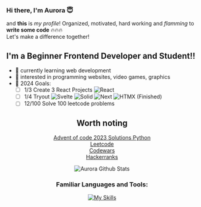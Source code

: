 ### Hi there, I'm Aurora 😇

and **this** is *my profile*! Organized, motivated, hard working and *flamming* to **write some code** 🔥🔥🔥<br>
Let's make a difference together!

<p></p>

## I'm a Beginner Frontend Developer and Student!!
- 🌱 currently learning web development
- 🤔 interested in programming websites, video games, graphics
- 🥅 2024 Goals:
  - [ ] 1/3 Create 3 React Projects ![React](https://img.shields.io/badge/React-blue?style=for-the-badge&logo=react)
  - [ ] 1/4 Tryout ![Svelte](https://img.shields.io/badge/Svelte-red?style=for-the-badge&logo=svelte) ![Solid](https://img.shields.io/badge/Solid-gray?style=for-the-badge&logo=solid) ![Next](https://img.shields.io/badge/nextjs-white?style=for-the-badge&logo=nextdotjs&logoColor=white&labelColor=black&color=black) ![HTMX](https://img.shields.io/badge/HTMX-blue?style=for-the-badge&logo=htmx) (Finished)
  - [ ] 12/100 Solve 100 leetcode problems
<div align="center">
  
## Worth noting
[Advent of code 2023 Solutions Python](https://github.com/NxtPerfect/advent_of_code_2023)<br>
[Leetcode](https://leetcode.com/NxtPerfect/)<br>
[Codewars](https://www.codewars.com/users/NxtPerfect)<br>
[Hackerranks](https://www.hackerrank.com/profile/alakaxan)<br>

![Aurora Github Stats](https://github-readme-stats.vercel.app/api?username=nxtperfect&show&theme=dracula)

<p></p>

### Familiar Languages and Tools:

[![My Skills](https://skillicons.dev/icons?i=js,ts,react,html,css,sass,figma,nodejs,bun,python,go,htmx,mysql,postgres,git,neovim,linux&perline=3)](https://skillicons.dev)

</div>
